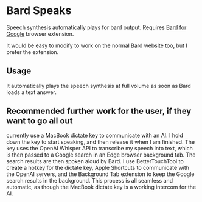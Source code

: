 # Bard Speaks
 Speech synthesis automatically plays for bard output. Requires [Bard for Google](https://chrome.google.com/webstore/detail/bard-for-google/hnadleianomnjcoeplifgbkiejchjmah) browser extension.

 It would be easy to modify to work on the normal Bard website too, but I prefer the extension.

 ## Usage
 
 It automatically plays the speech synthesis at full volume as soon as Bard loads a text answer.

 ## Recommended further work for the user, if they want to go all out
 
 currently use a MacBook dictate key to communicate with an AI. I hold down the key to start speaking, and then release it when I am finished. The key uses the OpenAI Whisper API to transcribe my speech into text, which is then passed to a Google search in an Edge browser background tab. The search results are then spoken aloud by Bard. I use BetterTouchTool to create a hotkey for the dictate key, Apple Shortcuts to communicate with the OpenAI servers, and the Background Tab extension to keep the Google search results in the background. This process is all seamless and automatic, as though the MacBook dictate key is a working intercom for the AI.